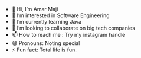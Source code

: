 - 👋 Hi, I’m Amar Maji    
- 👀 I’m interested in Software Engineering
- 🌱 I’m currently learning Java 
- 💞️ I’m looking to collaborate on big tech companies
- 📫 How to reach me : Try my instagram handle
- 😄 Pronouns: Noting special
- ⚡ Fun fact: Total life is fun.

<!---
amarX007/amarX007 is a ✨ special ✨ repository because its `README.md` (this file) appears on your GitHub profile.
You can click the Preview link to take a look at your changes.
--->
